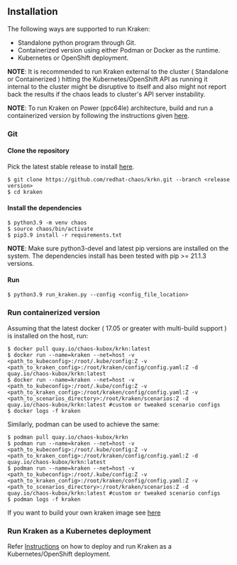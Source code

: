 ## Installation

The following ways are supported to run Kraken:

- Standalone python program through Git.
- Containerized version using either Podman or Docker as the runtime.
- Kubernetes or OpenShift deployment.

**NOTE**: It is recommended to run Kraken external to the cluster ( Standalone or Containerized ) hitting the Kubernetes/OpenShift API as running it internal to the cluster might be disruptive to itself and also might not report back the results if the chaos leads to cluster's API server instability.

**NOTE**: To run Kraken on Power (ppc64le) architecture, build and run a containerized version by following the
 instructions given [here](https://github.com/redhat-chaos/krkn/blob/main/containers/build_own_image-README.md).

### Git

#### Clone the repository
Pick the latest stable release to install [here](https://github.com/redhat-chaos/krkn/releases).
```
$ git clone https://github.com/redhat-chaos/krkn.git --branch <release version>
$ cd kraken
```

#### Install the dependencies
```
$ python3.9 -m venv chaos
$ source chaos/bin/activate
$ pip3.9 install -r requirements.txt
```

**NOTE**: Make sure python3-devel and latest pip versions are installed on the system. The dependencies install has been tested with pip >= 21.1.3 versions.

#### Run
```
$ python3.9 run_kraken.py --config <config_file_location>
```

### Run containerized version
Assuming that the latest docker ( 17.05 or greater with multi-build support ) is installed on the host, run:
```
$ docker pull quay.io/chaos-kubox/krkn:latest
$ docker run --name=kraken --net=host -v <path_to_kubeconfig>:/root/.kube/config:Z -v <path_to_kraken_config>:/root/kraken/config/config.yaml:Z -d quay.io/chaos-kubox/krkn:latest
$ docker run --name=kraken --net=host -v <path_to_kubeconfig>:/root/.kube/config:Z -v <path_to_kraken_config>:/root/kraken/config/config.yaml:Z -v <path_to_scenarios_directory>:/root/kraken/scenarios:Z -d quay.io/chaos-kubox/krkn:latest #custom or tweaked scenario configs
$ docker logs -f kraken
```

Similarly, podman can be used to achieve the same:
```
$ podman pull quay.io/chaos-kubox/krkn
$ podman run --name=kraken --net=host -v <path_to_kubeconfig>:/root/.kube/config:Z -v <path_to_kraken_config>:/root/kraken/config/config.yaml:Z -d quay.io/chaos-kubox/krkn:latest
$ podman run --name=kraken --net=host -v <path_to_kubeconfig>:/root/.kube/config:Z -v <path_to_kraken_config>:/root/kraken/config/config.yaml:Z -v <path_to_scenarios_directory>:/root/kraken/scenarios:Z -d quay.io/chaos-kubox/krkn:latest #custom or tweaked scenario configs
$ podman logs -f kraken
```

If you want to build your own kraken image see [here](https://github.com/redhat-chaos/krkn/blob/main/containers/build_own_image-README.md)


### Run Kraken as a Kubernetes deployment
Refer [Instructions](https://github.com/redhat-chaos/krkn/blob/main/containers/README.md) on how to deploy and run Kraken as a Kubernetes/OpenShift deployment.
